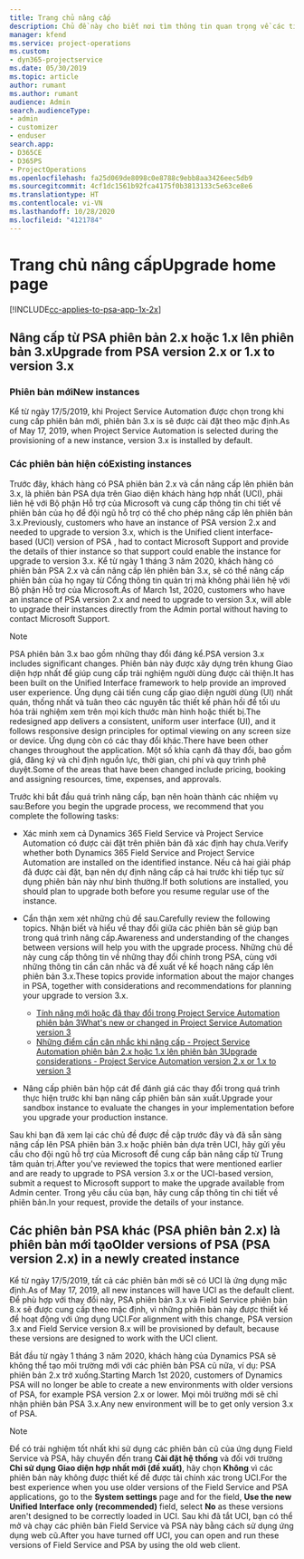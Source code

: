 ```yaml
---
title: Trang chủ nâng cấp
description: Chủ đề này cho biết nơi tìm thông tin quan trọng về các tính năng mới và đã thay đổi trong Dynamics 365 Project Service Automation và quá trình nâng cấp lên phiên bản mới nhất.
manager: kfend
ms.service: project-operations
ms.custom:
- dyn365-projectservice
ms.date: 05/30/2019
ms.topic: article
author: rumant
ms.author: rumant
audience: Admin
search.audienceType:
- admin
- customizer
- enduser
search.app:
- D365CE
- D365PS
- ProjectOperations
ms.openlocfilehash: fa25d069de8098c0e8788c9ebb8aa3426eec5db9
ms.sourcegitcommit: 4cf1dc1561b92fca4175f0b3813133c5e63ce8e6
ms.translationtype: HT
ms.contentlocale: vi-VN
ms.lasthandoff: 10/28/2020
ms.locfileid: "4121784"
---
```

# <a name="upgrade-home-page"></a><span data-ttu-id="b6946-103">Trang chủ nâng cấp</span><span class="sxs-lookup"><span data-stu-id="b6946-103">Upgrade home page</span></span>

[!INCLUDE[cc-applies-to-psa-app-1x-2x](../includes/cc-applies-to-psa-app-1x-2x.md)]

## <a name="upgrade-from-psa-version-2x-or-1x-to-version-3x"></a><span data-ttu-id="b6946-104">Nâng cấp từ PSA phiên bản 2.x hoặc 1.x lên phiên bản 3.x</span><span class="sxs-lookup"><span data-stu-id="b6946-104">Upgrade from PSA version 2.x or 1.x to version 3.x</span></span>

### <a name="new-instances"></a><span data-ttu-id="b6946-105">Phiên bản mới</span><span class="sxs-lookup"><span data-stu-id="b6946-105">New instances</span></span>

<span data-ttu-id="b6946-106">Kể từ ngày 17/5/2019, khi Project Service Automation được chọn trong khi cung cấp phiên bản mới, phiên bản 3.x is sẽ được cài đặt theo mặc định.</span><span class="sxs-lookup"><span data-stu-id="b6946-106">As of May 17, 2019, when Project Service Automation is selected during the provisioning of a new instance, version 3.x is installed by default.</span></span>

### <a name="existing-instances"></a><span data-ttu-id="b6946-107">Các phiên bản hiện có</span><span class="sxs-lookup"><span data-stu-id="b6946-107">Existing instances</span></span>

<span data-ttu-id="b6946-108">Trước đây, khách hàng có PSA phiên bản 2.x và cần nâng cấp lên phiên bản 3.x, là phiên bản PSA dựa trên Giao diện khách hàng hợp nhất (UCI), phải liên hệ với Bộ phận Hỗ trợ của Microsoft và cung cấp thông tin chi tiết về phiên bản của họ để đội ngũ hỗ trợ có thể cho phép nâng cấp lên phiên bản 3.x.</span><span class="sxs-lookup"><span data-stu-id="b6946-108">Previously, customers who have an instance of PSA version 2.x and needed to upgrade to version 3.x, which is the Unified client interface-based (UCI) version of PSA , had to contact Microsoft Support and provide the details of thier instance so that support could enable the instance for upgrade to version 3.x.</span></span> <span data-ttu-id="b6946-109">Kể từ ngày 1 tháng 3 năm 2020, khách hàng có phiên bản PSA 2.x và cần nâng cấp lên phiên bản 3.x, sẽ có thể nâng cấp phiên bản của họ ngay từ Cổng thông tin quản trị mà không phải liên hệ với Bộ phận Hỗ trợ của Microsoft.</span><span class="sxs-lookup"><span data-stu-id="b6946-109">As of March 1st, 2020, customers who have an instance of PSA version 2.x and need to upgrade to version 3.x, will able to upgrade their instances directly from the Admin portal without having to contact Microsoft Support.</span></span>  

> [!NOTE]
> <span data-ttu-id="b6946-110">PSA phiên bản 3.x bao gồm những thay đổi đáng kể.</span><span class="sxs-lookup"><span data-stu-id="b6946-110">PSA version 3.x includes significant changes.</span></span> <span data-ttu-id="b6946-111">Phiên bản này được xây dựng trên khung Giao diện hợp nhất để giúp cung cấp trải nghiệm người dùng được cải thiện.</span><span class="sxs-lookup"><span data-stu-id="b6946-111">It has been built on the Unified Interface framework to help provide an improved user experience.</span></span> <span data-ttu-id="b6946-112">Ứng dụng cải tiến cung cấp giao diện người dùng (UI) nhất quán, thống nhất và tuân theo các nguyên tắc thiết kế phản hồi để tối ưu hóa trải nghiệm xem trên mọi kích thước màn hình hoặc thiết bị.</span><span class="sxs-lookup"><span data-stu-id="b6946-112">The redesigned app delivers a consistent, uniform user interface (UI), and it follows responsive design principles for optimal viewing on any screen size or device.</span></span> <span data-ttu-id="b6946-113">Ứng dụng còn có các thay đổi khác.</span><span class="sxs-lookup"><span data-stu-id="b6946-113">There have been other changes throughout the application.</span></span> <span data-ttu-id="b6946-114">Một số khía cạnh đã thay đổi, bao gồm giá, đăng ký và chỉ định nguồn lực, thời gian, chi phí và quy trình phê duyệt.</span><span class="sxs-lookup"><span data-stu-id="b6946-114">Some of the areas that have been changed include pricing, booking and assigning resources, time, expenses, and approvals.</span></span>

<span data-ttu-id="b6946-115">Trước khi bắt đầu quá trình nâng cấp, bạn nên hoàn thành các nhiệm vụ sau:</span><span class="sxs-lookup"><span data-stu-id="b6946-115">Before you begin the upgrade process, we recommend that you complete the following tasks:</span></span>

- <span data-ttu-id="b6946-116">Xác minh xem cả Dynamics 365 Field Service và Project Service Automation có được cài đặt trên phiên bản đã xác định hay chưa.</span><span class="sxs-lookup"><span data-stu-id="b6946-116">Verify whether both Dynamics 365 Field Service and Project Service Automation are installed on the identified instance.</span></span> <span data-ttu-id="b6946-117">Nếu cả hai giải pháp đã được cài đặt, bạn nên dự định nâng cấp cả hai trước khi tiếp tục sử dụng phiên bản này như bình thường.</span><span class="sxs-lookup"><span data-stu-id="b6946-117">If both solutions are installed, you should plan to upgrade both before you resume regular use of the instance.</span></span>
- <span data-ttu-id="b6946-118">Cẩn thận xem xét những chủ đề sau.</span><span class="sxs-lookup"><span data-stu-id="b6946-118">Carefully review the following topics.</span></span> <span data-ttu-id="b6946-119">Nhận biết và hiểu về thay đổi giữa các phiên bản sẽ giúp bạn trong quá trình nâng cấp.</span><span class="sxs-lookup"><span data-stu-id="b6946-119">Awareness and understanding of the changes between versions will help you with the upgrade process.</span></span> <span data-ttu-id="b6946-120">Những chủ đề này cung cấp thông tin về những thay đổi chính trong PSA, cùng với những thông tin cần cân nhắc và đề xuất về kế hoạch nâng cấp lên phiên bản 3.x.</span><span class="sxs-lookup"><span data-stu-id="b6946-120">These topics provide information about the major changes in PSA, together with considerations and recommendations for planning your upgrade to version 3.x.</span></span>

    - [<span data-ttu-id="b6946-121">Tính năng mới hoặc đã thay đổi trong Project Service Automation phiên bản 3</span><span class="sxs-lookup"><span data-stu-id="b6946-121">What's new or changed in Project Service Automation version 3</span></span>](whats-new-changed-v3.md)
    - [<span data-ttu-id="b6946-122">Những điểm cần cân nhắc khi nâng cấp - Project Service Automation phiên bản 2.x hoặc 1.x lên phiên bản 3</span><span class="sxs-lookup"><span data-stu-id="b6946-122">Upgrade considerations - Project Service Automation version 2.x or 1.x to version 3</span></span>](upgrade-v3.md)

- <span data-ttu-id="b6946-123">Nâng cấp phiên bản hộp cát để đánh giá các thay đổi trong quá trình thực hiện trước khi bạn nâng cấp phiên bản sản xuất.</span><span class="sxs-lookup"><span data-stu-id="b6946-123">Upgrade your sandbox instance to evaluate the changes in your implementation before you upgrade your production instance.</span></span>

<span data-ttu-id="b6946-124">Sau khi bạn đã xem lại các chủ đề được đề cập trước đây và đã sẵn sàng nâng cấp lên PSA phiên bản 3.x hoặc phiên bản dựa trên UCI, hãy gửi yêu cầu cho đội ngũ hỗ trợ của Microsoft để cung cấp bản nâng cấp từ Trung tâm quản trị.</span><span class="sxs-lookup"><span data-stu-id="b6946-124">After you've reviewed the topics that were mentioned earlier and are ready to upgrade to PSA version 3.x or the UCI-based version, submit a request to Microsoft support to make the upgrade available from Admin center.</span></span> <span data-ttu-id="b6946-125">Trong yêu cầu của bạn, hãy cung cấp thông tin chi tiết về phiên bản.</span><span class="sxs-lookup"><span data-stu-id="b6946-125">In your request, provide the details of your instance.</span></span>

## <a name="older-versions-of-psa-psa-version-2x-in-a-newly-created-instance"></a><span data-ttu-id="b6946-126">Các phiên bản PSA khác (PSA phiên bản 2.x) là phiên bản mới tạo</span><span class="sxs-lookup"><span data-stu-id="b6946-126">Older versions of PSA (PSA version 2.x) in a newly created instance</span></span>

<span data-ttu-id="b6946-127">Kể từ ngày 17/5/2019, tất cả các phiên bản mới sẽ có UCI là ứng dụng mặc định.</span><span class="sxs-lookup"><span data-stu-id="b6946-127">As of May 17, 2019, all new instances will have UCI as the default client.</span></span> <span data-ttu-id="b6946-128">Để phù hợp với thay đổi này, PSA phiên bản 3.x và Field Service phiên bản 8.x sẽ được cung cấp theo mặc định, vì những phiên bản này được thiết kế để hoạt động với ứng dụng UCI.</span><span class="sxs-lookup"><span data-stu-id="b6946-128">For alignment with this change, PSA version 3.x and Field Service version 8.x will be provisioned by default, because these versions are designed to work with the UCI client.</span></span>

<span data-ttu-id="b6946-129">Bắt đầu từ ngày 1 tháng 3 năm 2020, khách hàng của Dynamics PSA sẽ không thể tạo môi trường mới với các phiên bản PSA cũ nữa, ví dụ: PSA phiên bản 2.x trở xuống.</span><span class="sxs-lookup"><span data-stu-id="b6946-129">Starting March 1st 2020, customers of Dynamics PSA will no longer be able to create a new environments with older versions of PSA, for example PSA version 2.x or lower.</span></span> <span data-ttu-id="b6946-130">Mọi môi trường mới sẽ chỉ nhận phiên bản PSA 3.x.</span><span class="sxs-lookup"><span data-stu-id="b6946-130">Any new environment will be to get only version 3.x of PSA.</span></span>

> [!NOTE]
> <span data-ttu-id="b6946-131">Để có trải nghiệm tốt nhất khi sử dụng các phiên bản cũ của ứng dụng Field Service và PSA, hãy chuyển đến trang **Cài đặt hệ thống** và đối với trường **Chỉ sử dụng Giao diện hợp nhất mới (đề xuất)**, hãy chọn **Không** vì các phiên bản này không được thiết kế để được tải chính xác trong UCI.</span><span class="sxs-lookup"><span data-stu-id="b6946-131">For the best experience when you use older versions of the Field Service and PSA applications, go to the **System settings** page and for the field, **Use the new Unified Interface only (recommended)** field, select **No** as these versions aren't designed to be correctly loaded in UCI.</span></span> <span data-ttu-id="b6946-132">Sau khi đã tắt UCI, bạn có thể mở và chạy các phiên bản Field Service và PSA này bằng cách sử dụng ứng dụng web cũ.</span><span class="sxs-lookup"><span data-stu-id="b6946-132">After you have turned off UCI, you can open and run these versions of Field Service and PSA by using the old web client.</span></span> 
